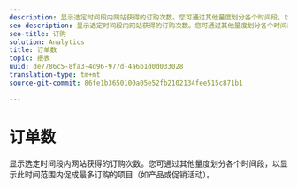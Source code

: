 ```yaml
---
description: 显示选定时间段内网站获得的订购次数。您可通过其他量度划分各个时间段，以显示此时间范围内促成最多订购的项目（如产品或促销活动）。
seo-description: 显示选定时间段内网站获得的订购次数。您可通过其他量度划分各个时间段，以显示此时间范围内促成最多订购的项目（如产品或促销活动）。
seo-title: 订购
solution: Analytics
title: 订单数
topic: 报表
uuid: de7786c5-8fa3-4d96-977d-4a6b1d0d033028
translation-type: tm+mt
source-git-commit: 86fe1b3650100a05e52fb2102134fee515c871b1

---
```



# 订单数

显示选定时间段内网站获得的订购次数。您可通过其他量度划分各个时间段，以显示此时间范围内促成最多订购的项目（如产品或促销活动）。

